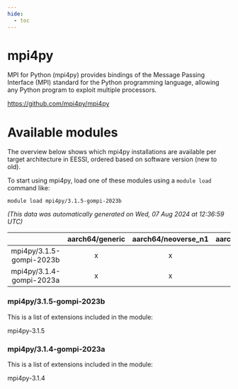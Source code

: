 ```yaml
---
hide:
  - toc
---
```


mpi4py
======


MPI for Python (mpi4py) provides bindings of the Message Passing Interface (MPI) standard for the Python programming language, allowing any Python program to exploit multiple processors.

https://github.com/mpi4py/mpi4py
# Available modules


The overview below shows which mpi4py installations are available per target architecture in EESSI, ordered based on software version (new to old).

To start using mpi4py, load one of these modules using a `module load` command like:

```shell
module load mpi4py/3.1.5-gompi-2023b
```

*(This data was automatically generated on Wed, 07 Aug 2024 at 12:36:59 UTC)*  

| |aarch64/generic|aarch64/neoverse_n1|aarch64/neoverse_v1|x86_64/generic|x86_64/amd/zen2|x86_64/amd/zen3|x86_64/amd/zen4|x86_64/intel/haswell|x86_64/intel/skylake_avx512|
| :---: | :---: | :---: | :---: | :---: | :---: | :---: | :---: | :---: | :---: |
|mpi4py/3.1.5-gompi-2023b|x|x|x|x|x|x|x|x|x|
|mpi4py/3.1.4-gompi-2023a|x|x|x|x|x|x|x|x|x|


### mpi4py/3.1.5-gompi-2023b

This is a list of extensions included in the module:

mpi4py-3.1.5

### mpi4py/3.1.4-gompi-2023a

This is a list of extensions included in the module:

mpi4py-3.1.4
